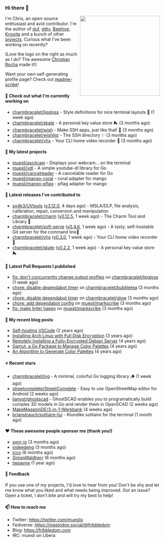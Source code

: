 ### Hi there 👋

<img align="right" src="https://raw.githubusercontent.com/muesli/muesli/master/assets/termenv.png" width="260">

I'm Chris, an open-source enthusiast and avid contributor. I'm the author of [duf](https://github.com/muesli/duf),
[gitty](https://github.com/muesli/gitty), [Beehive](https://github.com/muesli/beehive), [Knoxite](https://github.com/knoxite/knoxite)
 and a bunch of other [projects](https://fribbledom.com/projects/). Curious what I've been working on recently?

(Love the logo on the right as much as I do? The awesome [Christian Rocha](https://github.com/meowgorithm/) made it!)

Want your own self-generating profile page? Check out [readme-scribe](https://github.com/muesli/readme-scribe)!

#### 👷 Check out what I'm currently working on

- [charmbracelet/lipgloss](https://github.com/charmbracelet/lipgloss) - Style definitions for nice terminal layouts 👄 (1 week ago)
- [charmbracelet/skate](https://github.com/charmbracelet/skate) - A personal key value store 🛼 (3 months ago)
- [charmbracelet/wish](https://github.com/charmbracelet/wish) - Make SSH apps, just like that! 💫 (3 months ago)
- [charmbracelet/wishlist](https://github.com/charmbracelet/wishlist) - The SSH directory ✨ (3 months ago)
- [charmbracelet/vhs](https://github.com/charmbracelet/vhs) - Your CLI home video recorder 📼 (3 months ago)

#### 🌱 My latest projects

- [muesli/asciicam](https://github.com/muesli/asciicam) - Displays your webcam... on the terminal
- [muesli/ydl](https://github.com/muesli/ydl) - A simple youtube-dl library for Go
- [muesli/cancelreader](https://github.com/muesli/cancelreader) - A cancelable reader for Go
- [muesli/mango-coral](https://github.com/muesli/mango-coral) - coral adapter for mango
- [muesli/mango-pflag](https://github.com/muesli/mango-pflag) - pflag adapter for mango

#### 🔭 Latest releases I've contributed to

- [sn4k3/UVtools](https://github.com/sn4k3/UVtools) ([v3.12.0](https://github.com/sn4k3/UVtools/releases/tag/v3.12.0), 4 days ago) - MSLA/DLP, file analysis, calibration, repair, conversion and manipulation
- [charmbracelet/charm](https://github.com/charmbracelet/charm) ([v0.12.5](https://github.com/charmbracelet/charm/releases/tag/v0.12.5), 1 week ago) - The Charm Tool and Library 🌟
- [charmbracelet/soft-serve](https://github.com/charmbracelet/soft-serve) ([v0.4.6](https://github.com/charmbracelet/soft-serve/releases/tag/v0.4.6), 1 week ago) - A tasty, self-hostable Git server for the command line🍦
- [charmbracelet/vhs](https://github.com/charmbracelet/vhs) ([v0.3.0](https://github.com/charmbracelet/vhs/releases/tag/v0.3.0), 1 week ago) - Your CLI home video recorder 📼
- [charmbracelet/skate](https://github.com/charmbracelet/skate) ([v0.2.2](https://github.com/charmbracelet/skate/releases/tag/v0.2.2), 1 week ago) - A personal key value store 🛼

#### 🔨 Latest Pull Requests I published

- [fix: don&#39;t concurrently change output profiles](https://github.com/charmbracelet/lipgloss/pull/172) on [charmbracelet/lipgloss](https://github.com/charmbracelet/lipgloss) (1 week ago)
- [chore: disable dependabot timer](https://github.com/charmbracelet/bubbletea/pull/608) on [charmbracelet/bubbletea](https://github.com/charmbracelet/bubbletea) (3 months ago)
- [chore: disable dependabot timer](https://github.com/charmbracelet/glow/pull/419) on [charmbracelet/glow](https://github.com/charmbracelet/glow) (3 months ago)
- [chore: add dependabot config](https://github.com/muesli/markscribe/pull/55) on [muesli/markscribe](https://github.com/muesli/markscribe) (3 months ago)
- [fix: make linter happy](https://github.com/muesli/markscribe/pull/54) on [muesli/markscribe](https://github.com/muesli/markscribe) (3 months ago)

#### 📜 My recent blog posts

- [Self-hosting VSCode](https://fribbledom.com/posts/selfhosting-vscode/) (2 years ago)
- [Installing Arch Linux with Full Disk Encryption](https://fribbledom.com/posts/encrypted-arch-install/) (3 years ago)
- [Remotely Installing a Fully-Encrypted Debian Server](https://fribbledom.com/posts/encrypted-remote-debian-install/) (4 years ago)
- [Gamut, a Go Package to Manage Color Palettes](https://fribbledom.com/posts/gamut-package-to-handle-color-palettes/) (4 years ago)
- [An Algorithm to Generate Color Palettes](https://fribbledom.com/posts/an-algorithm-to-generate-color-palettes/) (4 years ago)

#### ⭐ Recent stars

- [charmbracelet/log](https://github.com/charmbracelet/log) - A minimal, colorful Go logging library 🪵 (1 week ago)
- [streetcomplete/StreetComplete](https://github.com/streetcomplete/StreetComplete) - Easy to use OpenStreetMap editor for Android (2 weeks ago)
- [ljanyst/ghostscad](https://github.com/ljanyst/ghostscad) - GhostSCAD enables you to programatically build complex 3D models in Go and render them in OpenSCAD (2 weeks ago)
- [MakeMagazinDE/3-in-1-Werkbank](https://github.com/MakeMagazinDE/3-in-1-Werkbank) (4 weeks ago)
- [brianstrauch/solitaire-tui](https://github.com/brianstrauch/solitaire-tui) - Klondike solitaire for the terminal (1 month ago)

#### ❤️ These awesome people sponsor me (thank you!)

- [sonr-io](https://github.com/sonr-io) (3 months ago)
- [indeedeng](https://github.com/indeedeng) (3 months ago)
- [icco](https://github.com/icco) (6 months ago)
- [SimonWaldherr](https://github.com/SimonWaldherr) (6 months ago)
- [twpayne](https://github.com/twpayne) (1 year ago)

#### 💬 Feedback

If you use one of my projects, I'd love to hear from you! Don't be shy and let me know what you liked
and what needs being improved. Got an issue? Open a ticket, I don't bite and will try my best to help!

#### 📫 How to reach me

- Twitter: https://twitter.com/mueslix
- Fediverse: https://mastodon.social/@fribbledom
- Blog: https://fribbledom.com
- IRC: muesli on Libera
